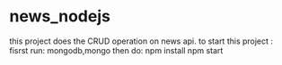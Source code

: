 # news_nodejs
this project does the CRUD operation on news api.
to start this project :
fisrst run: mongodb,mongo
then do:
npm install
npm start

